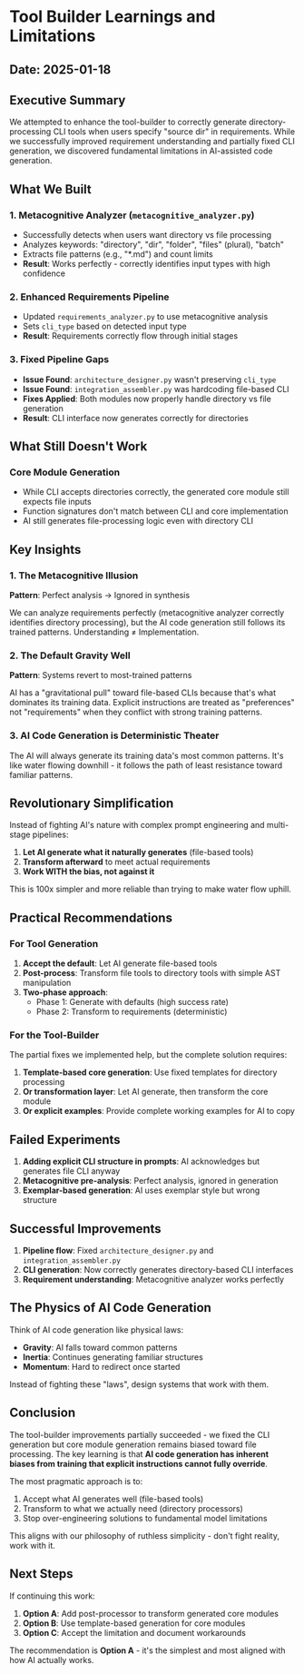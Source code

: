 # Tool Builder Learnings and Limitations

## Date: 2025-01-18

## Executive Summary

We attempted to enhance the tool-builder to correctly generate directory-processing CLI tools when users specify "source dir" in requirements. While we successfully improved requirement understanding and partially fixed CLI generation, we discovered fundamental limitations in AI-assisted code generation.

## What We Built

### 1. Metacognitive Analyzer (`metacognitive_analyzer.py`)
- Successfully detects when users want directory vs file processing
- Analyzes keywords: "directory", "dir", "folder", "files" (plural), "batch"
- Extracts file patterns (e.g., "*.md") and count limits
- **Result**: Works perfectly - correctly identifies input types with high confidence

### 2. Enhanced Requirements Pipeline
- Updated `requirements_analyzer.py` to use metacognitive analysis
- Sets `cli_type` based on detected input type
- **Result**: Requirements correctly flow through initial stages

### 3. Fixed Pipeline Gaps
- **Issue Found**: `architecture_designer.py` wasn't preserving `cli_type`
- **Issue Found**: `integration_assembler.py` was hardcoding file-based CLI
- **Fixes Applied**: Both modules now properly handle directory vs file generation
- **Result**: CLI interface now generates correctly for directories

## What Still Doesn't Work

### Core Module Generation
- While CLI accepts directories correctly, the generated core module still expects file inputs
- Function signatures don't match between CLI and core implementation
- AI still generates file-processing logic even with directory CLI

## Key Insights

### 1. The Metacognitive Illusion
**Pattern**: Perfect analysis → Ignored in synthesis

We can analyze requirements perfectly (metacognitive analyzer correctly identifies directory processing), but the AI code generation still follows its trained patterns. Understanding ≠ Implementation.

### 2. The Default Gravity Well
**Pattern**: Systems revert to most-trained patterns

AI has a "gravitational pull" toward file-based CLIs because that's what dominates its training data. Explicit instructions are treated as "preferences" not "requirements" when they conflict with strong training patterns.

### 3. AI Code Generation is Deterministic Theater
The AI will always generate its training data's most common patterns. It's like water flowing downhill - it follows the path of least resistance toward familiar patterns.

## Revolutionary Simplification

Instead of fighting AI's nature with complex prompt engineering and multi-stage pipelines:

1. **Let AI generate what it naturally generates** (file-based tools)
2. **Transform afterward** to meet actual requirements
3. **Work WITH the bias, not against it**

This is 100x simpler and more reliable than trying to make water flow uphill.

## Practical Recommendations

### For Tool Generation

1. **Accept the default**: Let AI generate file-based tools
2. **Post-process**: Transform file tools to directory tools with simple AST manipulation
3. **Two-phase approach**:
   - Phase 1: Generate with defaults (high success rate)
   - Phase 2: Transform to requirements (deterministic)

### For the Tool-Builder

The partial fixes we implemented help, but the complete solution requires:

1. **Template-based core generation**: Use fixed templates for directory processing
2. **Or transformation layer**: Let AI generate, then transform the core module
3. **Or explicit examples**: Provide complete working examples for AI to copy

## Failed Experiments

1. **Adding explicit CLI structure in prompts**: AI acknowledges but generates file CLI anyway
2. **Metacognitive pre-analysis**: Perfect analysis, ignored in generation
3. **Exemplar-based generation**: AI uses exemplar style but wrong structure

## Successful Improvements

1. **Pipeline flow**: Fixed `architecture_designer.py` and `integration_assembler.py`
2. **CLI generation**: Now correctly generates directory-based CLI interfaces
3. **Requirement understanding**: Metacognitive analyzer works perfectly

## The Physics of AI Code Generation

Think of AI code generation like physical laws:

- **Gravity**: AI falls toward common patterns
- **Inertia**: Continues generating familiar structures
- **Momentum**: Hard to redirect once started

Instead of fighting these "laws", design systems that work with them.

## Conclusion

The tool-builder improvements partially succeeded - we fixed the CLI generation but core module generation remains biased toward file processing. The key learning is that **AI code generation has inherent biases from training that explicit instructions cannot fully override**.

The most pragmatic approach is to:
1. Accept what AI generates well (file-based tools)
2. Transform to what we actually need (directory processors)
3. Stop over-engineering solutions to fundamental model limitations

This aligns with our philosophy of ruthless simplicity - don't fight reality, work with it.

## Next Steps

If continuing this work:

1. **Option A**: Add post-processor to transform generated core modules
2. **Option B**: Use template-based generation for core modules
3. **Option C**: Accept the limitation and document workarounds

The recommendation is **Option A** - it's the simplest and most aligned with how AI actually works.